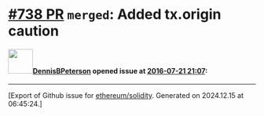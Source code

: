 # [\#738 PR](https://github.com/ethereum/solidity/pull/738) `merged`: Added tx.origin caution

#### <img src="https://avatars.githubusercontent.com/u/7445180?v=4" width="50">[DennisBPeterson](https://github.com/DennisBPeterson) opened issue at [2016-07-21 21:07](https://github.com/ethereum/solidity/pull/738):






-------------------------------------------------------------------------------



[Export of Github issue for [ethereum/solidity](https://github.com/ethereum/solidity). Generated on 2024.12.15 at 06:45:24.]
